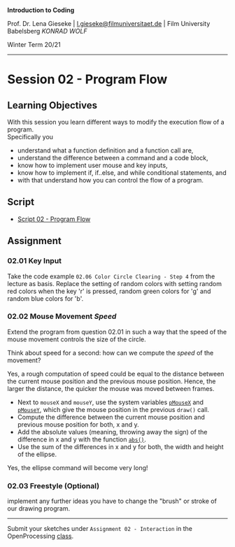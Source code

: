 **Introduction to Coding** 

Prof. Dr. Lena Gieseke | l.gieseke@filmuniversitaet.de | Film University Babelsberg *KONRAD WOLF*

Winter Term 20/21

---

# Session 02 - Program Flow

## Learning Objectives


With this session you learn different ways to modify the execution flow of a program.  
Specifically you

* understand what a function definition and a function call are,
* understand the difference between a command and a code block,
* know how to implement user mouse and key inputs,
* know how to implement if, if..else, and while conditional statements, and
* with that understand how you can control the flow of a program.

## Script

* [Script 02 - Program Flow](../../02_scripts/itc_ws2021_04_flow_script.md)


## Assignment

### 02.01 Key Input 

Take the code example `02.06 Color Circle Clearing - Step 4` from the lecture as basis. Replace the setting of random colors with setting random red colors when the key 'r' is pressed, random green colors for 'g' and random blue colors for 'b'.

### 02.02 Mouse Movement *Speed*

Extend the program from question 02.01 in such a way that the speed of the mouse movement controls the size of the circle. 

Think about speed for a second: how can we compute the *speed* of the movement?  

Yes, a rough computation of speed could be equal to the distance between the current mouse position and the previous mouse position. Hence, the larger the distance, the quicker the mouse was moved between frames.

* Next to `mouseX` and `mouseY`, use the system variables [`pMouseX`](https://p5js.org/reference/#/p5/pmouseX) and [`pMouseY`](https://p5js.org/reference/#/p5/pmouseY), which give the mouse position in the previous `draw()` call.
* Compute the difference between the current mouse position and previous mouse position for both, x and y.
* Add the absolute values (meaning, throwing away the sign) of the difference in x and y with the function [`abs()`](https://p5js.org/reference/#/p5/abs).
* Use the sum of the differences in x and y for both, the width and height of the ellipse.

Yes, the ellipse command will become very long!

### 02.03 Freestyle (Optional)

implement any further ideas you have to change the "brush" or stroke of our drawing program.

---

Submit your sketches under `Assignment 02 - Interaction` in the OpenProcessing [class](https://www.openprocessing.org/class/64768).
